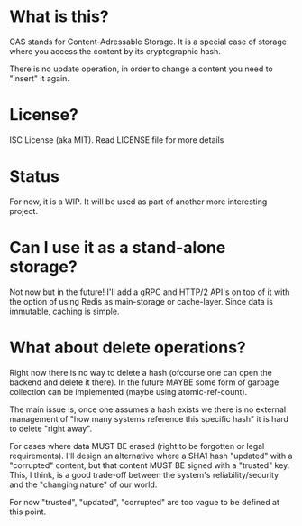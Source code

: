 # What is this?

CAS stands for Content-Adressable Storage. It is a special case of storage where
you access the content by its cryptographic hash.

There is no update operation, in order to change a content you need to "insert" it
again.

# License?

ISC License (aka MIT). Read LICENSE file for more details

# Status

For now, it is a WIP. It will be used as part of another more interesting project.

# Can I use it as a stand-alone storage?

Not now but in the future! I'll add a gRPC and HTTP/2 API's on top of it with 
the option of using Redis as main-storage or cache-layer. Since data is immutable, caching is simple.

# What about delete operations?

Right now there is no way to delete a hash (ofcourse one can open the backend and delete it there). In the future MAYBE some form of garbage collection can be
implemented (maybe using atomic-ref-count).

The main issue is, once one assumes a hash exists we there is no external management of "how many systems reference this specific hash" it is hard to delete "right away".

For cases where data MUST BE erased (right to be forgotten or legal requirements).
I'll design an alternative where a SHA1 hash "updated" with a "corrupted" content, but that content MUST BE signed with a "trusted" key. This, I think, is a good
trade-off between the system's reliability/security and the "changing nature" of our world.

For now "trusted", "updated", "corrupted" are too vague to be defined at this point.